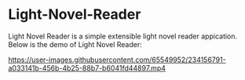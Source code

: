 # Light-Novel-Reader
Light Novel Reader is a simple extensible light novel reader appication.
Below is the demo of Light Novel Reader:


https://user-images.githubusercontent.com/65549952/234156791-a033141b-456b-4b25-88b7-b6041fd44897.mp4

